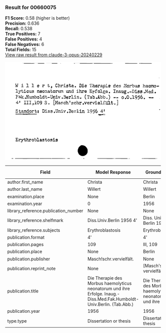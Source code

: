 ### Result for 00660075
**F1 Score:** 0.58 (higher is better)<br>**Precision:** 0.636<br>**Recall:** 0.538<br>**True Positives:** 7<br>**False Positives:** 4<br>**False Negatives:** 6<br>**Total Fields:** 15<br>[View raw result from claude-3-opus-20240229](https://github.com/RISE-UNIBAS/humanities_data_benchmark/blob/main/results/2025-09-02/T0145/request_T0145_00660075.json)

<img src="https://github.com/RISE-UNIBAS/humanities_data_benchmark/blob/main/benchmarks/zettelkatalog/images/00660075.jpg?raw=true" alt="00660075" width="600px">

| Field | Model Response | Ground Truth | Fuzzy Score | Match |
|-------|----------------|--------------|-------------|-------|
| author.first_name | Christa | Christa | 1.000 | ✅ |
| author.last_name | Willert | Willert | 1.000 | ✅ |
| examination.place | None | Berlin | 0.000 | ❌ |
| examination.year | 0 | 1956 | 0.000 | ❌ |
| library_reference.publication_number | None | None | 1.000 | ✅ |
| library_reference.shelfmark | Diss.Univ.Berlin 1956 4' | Diss. Univ. Berlin 1956 4' | 0.960 | ✅ |
| library_reference.subjects | Erythroblastosis | Erythroblastosis | 1.000 | ✅ |
| publication.format | 4' | 4' | 1.000 | ✅ |
| publication.pages | 109 | III, 109 | 0.545 | ❌ |
| publication.place | None | Berlin | 0.000 | ❌ |
| publication.publisher | Masch!schr.vervielfält. | None | 0.000 | ❌ |
| publication.reprint_note | None | [Masch'schr. vervielfält.] | 0.000 | ❌ |
| publication.title | Die Therapie des Morbus haemolyticus neonatorum und ihre Erfolge. Inaug.-Diss.Med.Fak.Humboldt-Univ.Berlin. (Tab.Abb.) | Die Therapie des Morbus haemolyticus neonatorum und ihre Erfolge | 0.703 | ❌ |
| publication.year | 1956 | 1956 | 1.000 | ✅ |
| type.type | Dissertation or thesis | Dissertation or thesis | 1.000 | ✅ |
